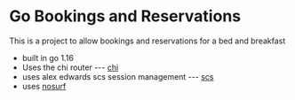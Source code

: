 # Go Bookings and Reservations

This is a project to allow bookings and reservations for a bed and breakfast

- built in go 1.16
- Uses the chi router --- [chi](https://github.com/go-chi/chi)
- uses alex edwards scs session management --- [scs](https://github.com/alexedwards/scs/v2)
- uses [nosurf](https://github.com/justinas/nosurf)
